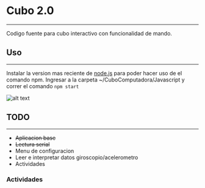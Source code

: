# Cubo 2.0
---
Codigo fuente para cubo interactivo con funcionalidad de mando.

## Uso
---
Instalar la version mas reciente de [node.js](https://nodejs.org/en/download/) para poder hacer uso de el comando npm. Ingresar a la carpeta ~/CuboComputadora/Javascript y correr el comando ``` npm start ```

![alt text](~\CuboComputadora\Javascript\img\screen.png)


## TODO
---
* ~~Aplicacion base~~
* ~~Lectura serial~~
* Menu de configuracion
* Leer e interpretar datos giroscopio/acelerometro
* Actividades

### Actividades
